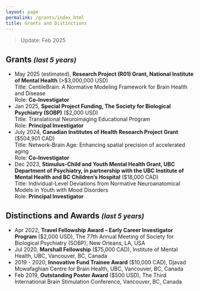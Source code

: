 ```yaml
---
layout: page
permalink: /grants/index.html
title: Grants and Distinctions
---
```


> Update: Feb 2025


## Grants <small><i>(last 5 years)</i></small>

- May 2025 (estimated), **Research Project (R01) Grant, National Institute of Mental Health** (>$3,000,000 USD) <br> Title: CentileBrain: A Normative Modeling Framework for Brain Health and Disease <br>Role: **Co-Investigator**<br>
- Jan 2025, **Special Project Funding, The Society for Biological Psychiatry (SOBP)** ($2,000 USD) <br> Title: Translational Neuroimaging Educational Program <br>Role: **Principal Investigator**<br>
- July 2024, **Canadian Institutes of Health Research Project Grant** ($504,901 CAD)<br> Title: Network-Brain Age: Enhancing spatial precision of accelerated aging <br>Role: **Co-Investigator**<br>
- Dec 2023, **Stimulus-Child and Youth Mental Health Grant, UBC Department of Psychiatry, in partnership with the UBC Institute of Mental Health and BC Children’s Hospital** ($18,000 CAD)<br>Title: Individual-Level Deviations from Normative Neuroanatomical Models in Youth with Mood Disorders <br>Role: **Principal Investigator**


## Distinctions and Awards <small><i>(last 5 years)</i></small>

- Apr 2022, **Travel Fellowship Award – Early Career Investigator Program** ($2,000 USD), The 77th Annual Meeting of Society for Biological Psychiatry (SOBP),  New Orleans, LA, USA
- Jul 2020, **Marshall Fellowship** ($75,000 CAD), Institute of Mental Health, UBC, Vancouver, BC, Canada
- 2019 - 2020, **Innovative Fund Trainee Award** ($10,000 CAD), Djavad Mowafaghian Centre for Brain Health, UBC, Vancouver, BC, Canada 
- Feb 2019, **Outstanding Poster Award** ($500 USD), The Third International Brain Stimulation Conference, Vancouver, BC, Canada


<br>
